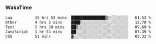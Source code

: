 ### WakaTime

<!--START_SECTION:waka-->

```txt
Lua          15 hrs 52 mins  ███████████████▒░░░░░░░░░   61.52 %
Other        4 hrs 3 mins    ████░░░░░░░░░░░░░░░░░░░░░   15.70 %
Text         2 hrs 30 mins   ██▒░░░░░░░░░░░░░░░░░░░░░░   09.69 %
JavaScript   1 hr 54 mins    ██░░░░░░░░░░░░░░░░░░░░░░░   07.39 %
CSS          51 mins         ▓░░░░░░░░░░░░░░░░░░░░░░░░   03.32 %
```

<!--END_SECTION:waka-->
